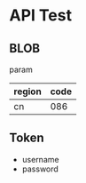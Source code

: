 # API Test

## BLOB

param

| region | code | 
| ---    | ---  |
| cn     | 086  |

## Token

- username
- password
